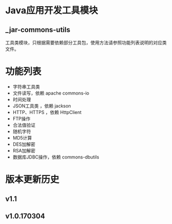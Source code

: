 Java应用开发工具模块
==========================
_jar-commons-utils
-----------------------------

工具类模块，只根据需要依赖部分工具包，使用方法请参照功能列表说明的对应类文件。

# 功能列表
- 字符串工具类
- 文件读写，依赖 apache commons-io
- 时间处理
- JSON工具类 ，依赖 jackson
- HTTP、HTTPS ，依赖 HttpClient
- FTP操作
- 合法值验证
- 随机字符
- MD5计算
- DES加解密
- RSA加解密
- 数据库JDBC操作，依赖 commons-dbutils



# 版本更新历史

## v1.1


## v1.0.170304



